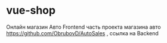 # vue-shop 
Онлайн магазин Авто
Frontend часть проекта магазина авто
https://github.com/ObrubovD/AutoSales , ссылка на Backend  
